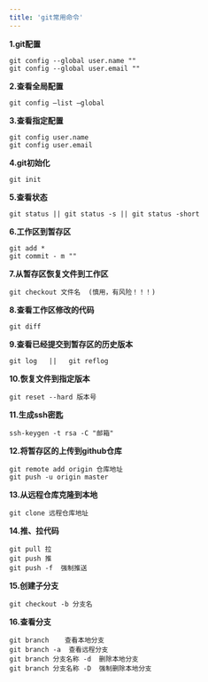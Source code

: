 ```yaml
---
title: 'git常用命令'
---
```


**1.git配置**
```shell
git config --global user.name ""
git config --global user.email ""
```

**2.查看全局配置**
```shell
git config –list –global
```

**3.查看指定配置**
```shell
git config user.name
git config user.email
```

**4.git初始化**
```shell
git init
```

**5.查看状态**
```shell
git status || git status -s || git status -short
```

**6.工作区到暂存区**
```shell
git add *
git commit - m ""
```

**7.从暂存区恢复文件到工作区**
```shell
git checkout 文件名  (慎用，有风险！！！)
```

**8.查看工作区修改的代码**
```shell
git diff
```

**9.查看已经提交到暂存区的历史版本**
```shell
git log   ||   git reflog
```

**10.恢复文件到指定版本**
```shell
git reset --hard 版本号
```

**11.生成ssh密匙**
```shell
ssh-keygen -t rsa -C "邮箱"
```

**12.将暂存区的上传到github仓库**
```shell
git remote add origin 仓库地址
git push -u origin master
```

**13.从远程仓库克隆到本地**
```shell
git clone 远程仓库地址
```

**14.推、拉代码**
```shell
git pull 拉
git push 推
git push -f  强制推送 
```

**15.创建子分支**
```shell
git checkout -b 分支名
```

**16.查看分支**
```shell
git branch    查看本地分支
git branch -a  查看远程分支
git branch 分支名称 -d  删除本地分支
git branch 分支名称 -D  强制删除本地分支
```